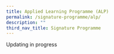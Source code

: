 ```yaml
---
title: Applied Learning Programme (ALP)
permalink: /signature-programme/alp/
description: ""
third_nav_title: Signature Programme
---
```


Updating in progress